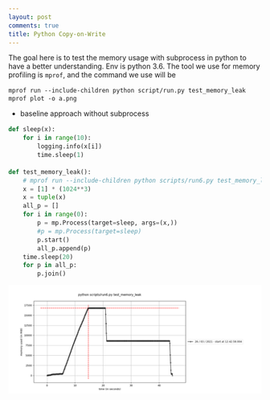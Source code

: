 ```yaml
---
layout: post
comments: true
title: Python Copy-on-Write
---
```


The goal here is to test the memory usage with subprocess in python to have a
better understanding. Env is python 3.6. The tool we use for memory profiling
is `mprof`, and the command we use will be

```shell
mprof run --include-children python script/run.py test_memory_leak
mprof plot -o a.png
```

* baseline approach without subprocess
```python
def sleep(x):
    for i in range(10):
        logging.info(x[i])
        time.sleep(1)

def test_memory_leak():
    # mprof run --include-children python scripts/run6.py test_memory_leak
    x = [1] * (1024**3)
    x = tuple(x)
    all_p = []
    for i in range(0):
        p = mp.Process(target=sleep, args=(x,))
        #p = mp.Process(target=sleep)
        p.start()
        all_p.append(p)
    time.sleep(20)
    for p in all_p:
        p.join()
```


![copyonrightbaseline](/images/copy_on_right_baseline.png "")
